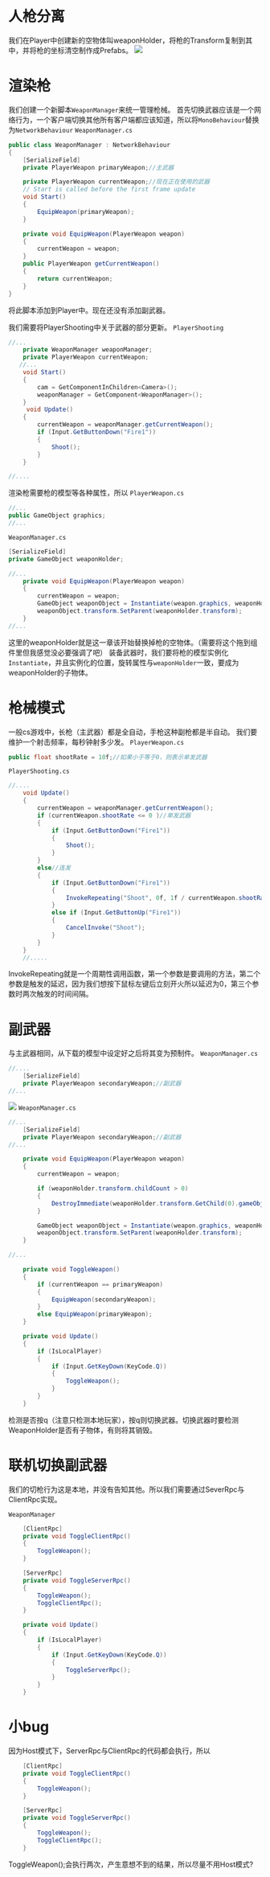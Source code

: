 # 人枪分离

我们在Player中创建新的空物体叫weaponHolder，将枪的Transform复制到其中，并将枪的坐标清空制作成Prefabs。
![](https://raw.githubusercontent.com/lzk5264/Unity3D-Acwing/main/images/20240321155247.png)

# 渲染枪

我们创建一个新脚本`WeaponManager`来统一管理枪械。
首先切换武器应该是一个网络行为，一个客户端切换其他所有客户端都应该知道，所以将`MonoBehaviour`替换为`NetworkBehaviour`
`WeaponManager.cs`
```cs
public class WeaponManager : NetworkBehaviour
{
    [SerializeField]
    private PlayerWeapon primaryWeapon;//主武器

    private PlayerWeapon currentWeapon;//现在正在使用的武器
    // Start is called before the first frame update
    void Start()
    {
        EquipWeapon(primaryWeapon);
    }

    private void EquipWeapon(PlayerWeapon weapon)
    {
        currentWeapon = weapon;
    }
    public PlayerWeapon getCurrentWeapon()
    {
        return currentWeapon;
    }
}
```
将此脚本添加到Player中。现在还没有添加副武器。

我们需要将PlayerShooting中关于武器的部分更新。
`PlayerShooting`
```cs
//...
    private WeaponManager weaponManager;
    private PlayerWeapon currentWeapon;
   //...
    void Start()
    {
        cam = GetComponentInChildren<Camera>();
        weaponManager = GetComponent<WeaponManager>();
    }
     void Update()
	{
	    currentWeapon = weaponManager.getCurrentWeapon();
	    if (Input.GetButtonDown("Fire1"))
	    {
	        Shoot();
	    }
	}

//....
```

渲染枪需要枪的模型等各种属性，所以
`PlayerWeapon.cs`
```cs
//...
public GameObject graphics;
//...
```
`WeaponManager.cs`
```cs
[SerializeField]
private GameObject weaponHolder;

//...
    private void EquipWeapon(PlayerWeapon weapon)
    {
        currentWeapon = weapon;
        GameObject weaponObject = Instantiate(weapon.graphics, weaponHolder.transform.position, weaponHolder.transform.rotation);
        weaponObject.transform.SetParent(weaponHolder.transform);
    }
//...
```
这里的weaponHolder就是这一章该开始替换掉枪的空物体。（需要将这个拖到组件里但我感觉没必要强调了吧）
装备武器时，我们要将枪的模型实例化`Instantiate`，并且实例化的位置，旋转属性与`weaponHolder`一致，要成为weaponHolder的子物体。

# 枪械模式

一般cs游戏中，长枪（主武器）都是全自动，手枪这种副枪都是半自动。
我们要维护一个射击频率，每秒钟射多少发。
`PlayerWeapon.cs`
```cs
public float shootRate = 10f;//如果小于等于0，则表示单发武器
```
`PlayerShooting.cs`
```cs
//....
    void Update()
    {
        currentWeapon = weaponManager.getCurrentWeapon();
        if (currentWeapon.shootRate <= 0 )//单发武器
        {
            if (Input.GetButtonDown("Fire1"))
            {
                Shoot();
            }
        }
        else//连发
        {
            if (Input.GetButtonDown("Fire1"))
            {
                InvokeRepeating("Shoot", 0f, 1f / currentWeapon.shootRate);
            }
            else if (Input.GetButtonUp("Fire1"))
            {
                CancelInvoke("Shoot");
            }
        }
    }
    //.....
```
InvokeRepeating就是一个周期性调用函数，第一个参数是要调用的方法，第二个参数是触发的延迟，因为我们想按下鼠标左键后立刻开火所以延迟为0，第三个参数时两次触发的时间间隔。

# 副武器

与主武器相同，从下载的模型中设定好之后将其变为预制件。
`WeaponManager.cs`
```cs
//....
    [SerializeField] 
    private PlayerWeapon secondaryWeapon;//副武器
//...
```

![](https://raw.githubusercontent.com/lzk5264/Unity3D-Acwing/main/images/20240321170438.png)
`WeaponManager.cs`
```cs
//...
    [SerializeField] 
    private PlayerWeapon secondaryWeapon;//副武器
//...

    private void EquipWeapon(PlayerWeapon weapon)
    {
        currentWeapon = weapon;

        if (weaponHolder.transform.childCount > 0)
        {
            DestroyImmediate(weaponHolder.transform.GetChild(0).gameObject);
        }

        GameObject weaponObject = Instantiate(weapon.graphics, weaponHolder.transform.position, weaponHolder.transform.rotation);
        weaponObject.transform.SetParent(weaponHolder.transform);
    }

//...

    private void ToggleWeapon()
    {
        if (currentWeapon == primaryWeapon)
        {
            EquipWeapon(secondaryWeapon);
        }
        else EquipWeapon(primaryWeapon);
    }

    private void Update()
    {
        if (IsLocalPlayer)
        {
            if (Input.GetKeyDown(KeyCode.Q))
            {
                ToggleWeapon();
            }
        }
    }
```
检测是否按q（注意只检测本地玩家），按q则切换武器。切换武器时要检测WeaponHolder是否有子物体，有则将其销毁。

# 联机切换副武器

我们的切枪行为这是本地，并没有告知其他。所以我们需要通过SeverRpc与ClientRpc实现。

`WeaponManager`
```cs
    [ClientRpc]
    private void ToggleClientRpc()
    {
        ToggleWeapon();
    }

    [ServerRpc]
    private void ToggleServerRpc()
    {
        ToggleWeapon();
        ToggleClientRpc();
    }

    private void Update()
    {
        if (IsLocalPlayer)
        {
            if (Input.GetKeyDown(KeyCode.Q))
            {
                ToggleServerRpc();
            }
        }
    }
```

# 小bug

因为Host模式下，ServerRpc与ClientRpc的代码都会执行，所以
```cs
    [ClientRpc]
    private void ToggleClientRpc()
    {
        ToggleWeapon();
    }

    [ServerRpc]
    private void ToggleServerRpc()
    {
        ToggleWeapon();
        ToggleClientRpc();
    }
```
ToggleWeapon();会执行两次，产生意想不到的结果，所以尽量不用Host模式?